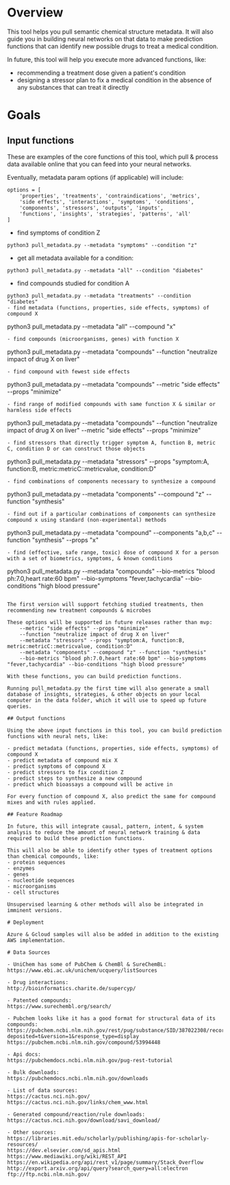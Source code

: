 # Overview

This tool helps you pull semantic chemical structure metadata.
It will also guide you in building neural networks on that data to make prediction functions that can identify new possible drugs to treat a medical condition.

In future, this tool will help you execute more advanced functions, like:
- recommending a treatment dose given a patient's condition
- designing a stressor plan to fix a medical condition in the absence of any substances that can treat it directly

# Goals

## Input functions 

These are examples of the core functions of this tool, which pull & process data available online that you can feed into your neural networks.

Eventually, metadata param options (if applicable) will include: 
```
options = [
	'properties', 'treatments', 'contraindications', 'metrics',
	'side effects', 'interactions', 'symptoms', 'conditions', 
	'components', 'stressors', 'outputs', 'inputs',
	'functions', 'insights', 'strategies', 'patterns', 'all'
]
```
- find symptoms of condition Z
```
python3 pull_metadata.py --metadata "symptoms" --condition "z"
```
- get all metadata available for a condition:
```
python3 pull_metadata.py --metadata "all" --condition "diabetes"
```
- find compounds studied for condition A
```
python3 pull_metadata.py --metadata "treatments" --condition "diabetes"
- find metadata (functions, properties, side effects, symptoms) of compound X
```
python3 pull_metadata.py --metadata "all" --compound "x"
```
- find compounds (microorganisms, genes) with function X
```
python3 pull_metadata.py --metadata "compounds" --function "neutralize impact of drug X on liver"
```
- find compound with fewest side effects
```
python3 pull_metadata.py --metadata "compounds" --metric "side effects" --props "minimize"
```
- find range of modified compounds with same function X & similar or harmless side effects
```
python3 pull_metadata.py --metadata "compounds" --function "neutralize impact of drug X on liver" --metric "side effects" --props "minimize"
```
- find stressors that directly trigger symptom A, function B, metric C, condition D or can construct those objects
```
python3 pull_metadata.py --metadata "stressors" --props "symptom:A, function:B, metric:metricC::metricvalue, condition:D"
```
- find combinations of components necessary to synthesize a compound
```
python3 pull_metadata.py --metadata "components" --compound "z" --function "synthesis"
```
- find out if a particular combinations of components can synthesize compound x using standard (non-experimental) methods
```
python3 pull_metadata.py --metadata "compound" --components "a,b,c" --function "synthesis" --props "x"
```
- find (effective, safe range, toxic) dose of compound X for a person with a set of biometrics, symptoms, & known conditions
```
python3 pull_metadata.py --metadata "compounds" --bio-metrics "blood ph:7.0,heart rate:60 bpm" --bio-symptoms "fever,tachycardia" --bio-conditions "high blood pressure"
```

The first version will support fetching studied treatments, then recommending new treatment compounds & microbes

These options will be supported in future releases rather than mvp:
	--metric "side effects" --props "minimize"
	--function "neutralize impact of drug X on liver"
	--metadata "stressors" --props "symptom:A, function:B, metric:metricC::metricvalue, condition:D"
	--metadata "components" --compound "z" --function "synthesis"
	--bio-metrics "blood ph:7.0,heart rate:60 bpm" --bio-symptoms "fever,tachycardia" --bio-conditions "high blood pressure"

With these functions, you can build prediction functions.

Running pull_metadata.py the first time will also generate a small database of insights, strategies, & other objects on your local computer in the data folder, which it will use to speed up future queries.

## Output functions

Using the above input functions in this tool, you can build prediction functions with neural nets, like:

- predict metadata (functions, properties, side effects, symptoms) of compound X
- predict metadata of compound mix X
- predict symptoms of compound X
- predict stressors to fix condition Z
- predict steps to synthesize a new compound
- predict which bioassays a compound will be active in

For every function of compound X, also predict the same for compound mixes and with rules applied.

## Feature Roadmap

In future, this will integrate causal, pattern, intent, & system analysis to reduce the amount of neural network training & data required to build these prediction functions.

This will also be able to identify other types of treatment options than chemical compounds, like:
- protein sequences
- enzymes
- genes
- nucleotide sequences
- microorganisms
- cell structures

Unsupervised learning & other methods will also be integrated in imminent versions.

# Deployment

Azure & Gcloud samples will also be added in addition to the existing AWS implementation.

# Data Sources

- UniChem has some of PubChem & ChemBl & SureChemBL:
https://www.ebi.ac.uk/unichem/ucquery/listSources

- Drug interactions:
http://bioinformatics.charite.de/supercyp/

- Patented compounds:
https://www.surechembl.org/search/

- Pubchem looks like it has a good format for structural data of its compounds:
https://pubchem.ncbi.nlm.nih.gov/rest/pug/substance/SID/387022308/record/JSON/?deposited=t&version=1&response_type=display
https://pubchem.ncbi.nlm.nih.gov/compound/53994448

- Api docs:
https://pubchemdocs.ncbi.nlm.nih.gov/pug-rest-tutorial

- Bulk downloads:
https://pubchemdocs.ncbi.nlm.nih.gov/downloads

- List of data sources:
https://cactus.nci.nih.gov/
https://cactus.nci.nih.gov/links/chem_www.html

- Generated compound/reaction/rule downloads:
https://cactus.nci.nih.gov/download/savi_download/

- Other sources:
https://libraries.mit.edu/scholarly/publishing/apis-for-scholarly-resources/
https://dev.elsevier.com/sd_apis.html
https://www.mediawiki.org/wiki/REST_API
https://en.wikipedia.org/api/rest_v1/page/summary/Stack_Overflow
http://export.arxiv.org/api/query?search_query=all:electron
ftp://ftp.ncbi.nlm.nih.gov/